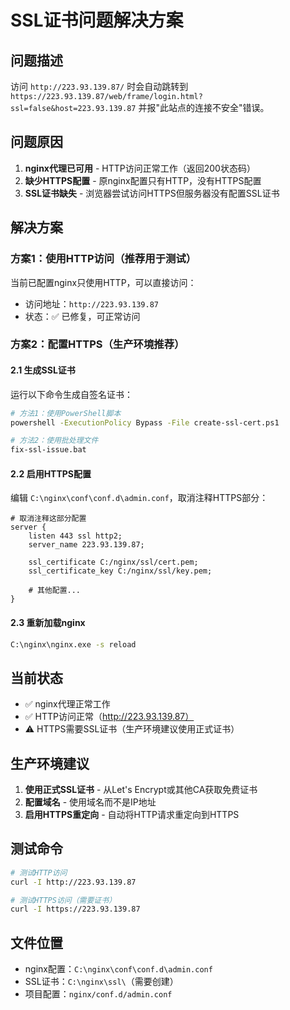 # SSL证书问题解决方案

## 问题描述
访问 `http://223.93.139.87/` 时会自动跳转到 `https://223.93.139.87/web/frame/login.html?ssl=false&host=223.93.139.87` 并报"此站点的连接不安全"错误。

## 问题原因
1. **nginx代理已可用** - HTTP访问正常工作（返回200状态码）
2. **缺少HTTPS配置** - 原nginx配置只有HTTP，没有HTTPS配置
3. **SSL证书缺失** - 浏览器尝试访问HTTPS但服务器没有配置SSL证书

## 解决方案

### 方案1：使用HTTP访问（推荐用于测试）
当前已配置nginx只使用HTTP，可以直接访问：
- 访问地址：`http://223.93.139.87`
- 状态：✅ 已修复，可正常访问

### 方案2：配置HTTPS（生产环境推荐）

#### 2.1 生成SSL证书
运行以下命令生成自签名证书：
```bash
# 方法1：使用PowerShell脚本
powershell -ExecutionPolicy Bypass -File create-ssl-cert.ps1

# 方法2：使用批处理文件
fix-ssl-issue.bat
```

#### 2.2 启用HTTPS配置
编辑 `C:\nginx\conf\conf.d\admin.conf`，取消注释HTTPS部分：
```nginx
# 取消注释这部分配置
server {
    listen 443 ssl http2;
    server_name 223.93.139.87;
    
    ssl_certificate C:/nginx/ssl/cert.pem;
    ssl_certificate_key C:/nginx/ssl/key.pem;
    
    # 其他配置...
}
```

#### 2.3 重新加载nginx
```bash
C:\nginx\nginx.exe -s reload
```

## 当前状态
- ✅ nginx代理正常工作
- ✅ HTTP访问正常（http://223.93.139.87）
- ⚠️ HTTPS需要SSL证书（生产环境建议使用正式证书）

## 生产环境建议
1. **使用正式SSL证书** - 从Let's Encrypt或其他CA获取免费证书
2. **配置域名** - 使用域名而不是IP地址
3. **启用HTTPS重定向** - 自动将HTTP请求重定向到HTTPS

## 测试命令
```bash
# 测试HTTP访问
curl -I http://223.93.139.87

# 测试HTTPS访问（需要证书）
curl -I https://223.93.139.87
```

## 文件位置
- nginx配置：`C:\nginx\conf\conf.d\admin.conf`
- SSL证书：`C:\nginx\ssl\`（需要创建）
- 项目配置：`nginx/conf.d/admin.conf`
